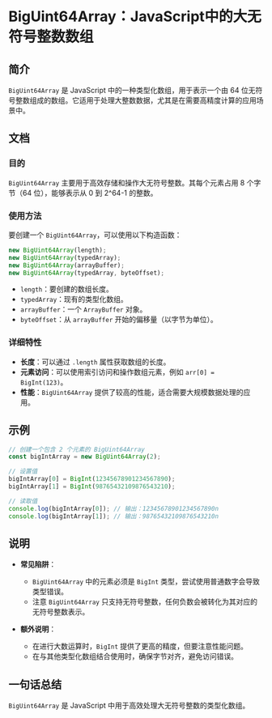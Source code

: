 <!--
Meta Description: # BigUint64Array：JavaScript中的大无符号整数数组 ## 简介 `BigUint64Array` 是 JavaScript 中的一种类型化数组，用于表示一个由 64 位无符号整数组成的数组。它适用于处理大整数数据，尤其是在需要高精度计算的应用场景中。 ## 文档 ### 目的...
Meta Keywords: biguint64array, new, bigint, bigintarray, javascript
-->

# BigUint64Array：JavaScript中的大无符号整数数组

## 简介
`BigUint64Array` 是 JavaScript 中的一种类型化数组，用于表示一个由 64 位无符号整数组成的数组。它适用于处理大整数数据，尤其是在需要高精度计算的应用场景中。

## 文档
### 目的
`BigUint64Array` 主要用于高效存储和操作大无符号整数。其每个元素占用 8 个字节（64 位），能够表示从 0 到 2^64-1 的整数。

### 使用方法
要创建一个 `BigUint64Array`，可以使用以下构造函数：

```javascript
new BigUint64Array(length);
new BigUint64Array(typedArray);
new BigUint64Array(arrayBuffer);
new BigUint64Array(typedArray, byteOffset);
```

- `length`：要创建的数组长度。
- `typedArray`：现有的类型化数组。
- `arrayBuffer`：一个 `ArrayBuffer` 对象。
- `byteOffset`：从 `arrayBuffer` 开始的偏移量（以字节为单位）。

### 详细特性
- **长度**：可以通过 `.length` 属性获取数组的长度。
- **元素访问**：可以使用索引访问和操作数组元素，例如 `arr[0] = BigInt(123)`。
- **性能**：`BigUint64Array` 提供了较高的性能，适合需要大规模数据处理的应用。

## 示例
```javascript
// 创建一个包含 2 个元素的 BigUint64Array
const bigIntArray = new BigUint64Array(2);

// 设置值
bigIntArray[0] = BigInt(12345678901234567890);
bigIntArray[1] = BigInt(98765432109876543210);

// 读取值
console.log(bigIntArray[0]); // 输出：12345678901234567890n
console.log(bigIntArray[1]); // 输出：98765432109876543210n
```

## 说明
- **常见陷阱**：
  - `BigUint64Array` 中的元素必须是 `BigInt` 类型，尝试使用普通数字会导致类型错误。
  - 注意 `BigUint64Array` 只支持无符号整数，任何负数会被转化为其对应的无符号整数表示。
  
- **额外说明**：
  - 在进行大数运算时，`BigInt` 提供了更高的精度，但要注意性能问题。
  - 在与其他类型化数组结合使用时，确保字节对齐，避免访问错误。

## 一句话总结
`BigUint64Array` 是 JavaScript 中用于高效处理大无符号整数的类型化数组。